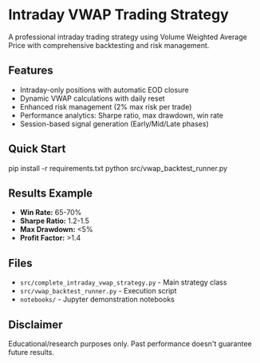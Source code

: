 # Intraday VWAP Trading Strategy

A professional intraday trading strategy using Volume Weighted Average Price with comprehensive backtesting and risk management.

## Features
- Intraday-only positions with automatic EOD closure
- Dynamic VWAP calculations with daily reset
- Enhanced risk management (2% max risk per trade)
- Performance analytics: Sharpe ratio, max drawdown, win rate
- Session-based signal generation (Early/Mid/Late phases)

## Quick Start

 pip install -r requirements.txt
python src/vwap_backtest_runner.py


## Results Example
- **Win Rate:** 65-70%
- **Sharpe Ratio:** 1.2-1.5
- **Max Drawdown:** <5%
- **Profit Factor:** >1.4

## Files
- `src/complete_intraday_vwap_strategy.py` - Main strategy class
- `src/vwap_backtest_runner.py` - Execution script
- `notebooks/` - Jupyter demonstration notebooks

## Disclaimer
Educational/research purposes only. Past performance doesn't guarantee future results.
